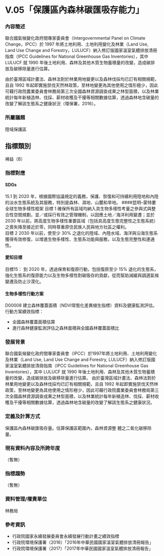 # V.05「保護區內森林碳匯吸存能力」

<script type="text/javascript" src="http://cdn.mathjax.org/mathjax/latest/MathJax.js?config=TeX-AMS-MML_HTMLorMML"></script>

### 內容簡述
聯合國氣候變化政府間專家委員會（Intergovernmental Panel on Climate Change，IPCC）於 1997 年將土地利用、土地利用變化及林業（Land Use, Land Use Change and Forestry，LULUCF）納入修訂版國家溫室氣體排放清冊指南（IPCC Guidelines for National Greenhouse Gas Inventories），其中 LULUCF 就 1990 年後土地利用、森林及其他木質生物蓄積量的改變，造成碳排放及碳移除量進行估算。

由於臺灣區域計畫法、森林法對於林業用地變更以及森林伐採均已訂有相關規範，且自 1992 年起即實施禁伐天然林政策，至林地變更為其他使用之情形極少，因此可藉行政院農業委員會林務局第三次全國森林資源調查成果之林型面積，以及林業統計每年新植造林、伐採、薪材收穫及干擾等相關數據估算，透過森林地含碳量的改變了解該生態系之健康狀況（環保署，2016）。

### 所屬議題
陸域保護區
## 指標類別
裨益（B）
### 指標對應
#### SDGs
15.1
到 2020 年，根據國際協議規定的義務，保護、恢復和可持續利用陸地和內陸的淡水生態系統及其服務，特別是森林、濕地、山麓和旱地。
####昆明–蒙特婁全球生物多樣性框架
目標 1 確保所有區域均納入具生物多樣性考量之參與式與整合性空間規劃，並／或採行有效之管理機制，以因應土地／海洋利用變遷；並於 2030 年以前，將高度生物多樣性重要區域（包括具高度生態完整性之生態系統）之喪失降至接近於零，同時尊重原住民族人民與地方社區之權利。<br>
目標 2 2030 年以前，使至少 30% 之退化的陸域、內陸水域、海洋與沿海生態系獲得有效修復，以增進生物多樣性、生態系功能與服務，以及生態完整性和連通性。<br>
#### 愛知目標
目標15：
到 2020 年，透過保育和復原行動，包括復原至少 15% 退化的生態系，強化生態系的復原能力以及生物多樣性對碳吸存的貢獻，從而幫助減緩與調適氣候變遷及防止沙漠化。
#### 生物多樣性行動方案
D00008 建立森林覆蓋面積（NDVI常態化差異植生指標）資料及健康監測評估。
行動方案績效指標：
* 全國森林覆蓋面積估算
* 進行森林健康監測評估之森林面積與全國森林覆蓋面積比
### 發展背景
聯合國氣候變化政府間專家委員會（IPCC）於1997年將土地利用、土地利用變化及林業（Land Use, Land Use Change and Forestry, LULUCF）納入修訂版國家溫室氣體排放清冊指南（IPCC Guidelines for National Greenhouse Gas Inventories），其中 LULUCF 就 1990 年後土地利用、森林及其他木質生物蓄積量的改變，造成碳排放及碳移除量進行估算。
由於臺灣區域計畫法、森林法對於林業用地變更以及森林伐採均已訂有相關規範，且自 1992 年起即實施禁伐天然林政策，至林地變更為其他使用之情形極少，因此可藉行政院農業委員會林務局第三次全國森林資源調查成果之林型面積，以及林業統計每年新植造林、伐採、薪材收穫及干擾等相關數據估算，透過森林地含碳量的改變了解該生態系之健康狀況。
### 定義及計算方式
保護區內森林碳匯吸存量。估算保護區範圍內，森林資源整
體之二氧化碳移除量。

### 現有資料內容及所跨年度
（暫無）
### 指標趨勢
（暫無）
### 資料管理/權責單位
林務局
### 參考資訊
* 行政院國家永續發展委員會永續發展行動計畫之績效指標
* 行政院環境保護署（2016）「2016年中華民國國家溫室氣體排放清冊報告」
* 行政院環境保護署（2017）「2017年中華民國國家溫室氣體排放清冊報告」
